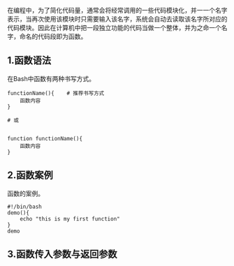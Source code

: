 在编程中，为了简化代码量，通常会将经常调用的一些代码模块化，并一一个名字表示，当再次使用该模块时只需要输入该名字，系统会自动去读取该名字所对应的代码模块。因此在计算机中把一段独立功能的代码当做一个整体，并为之命一个名字，命名的代码段即为函数。

## 1.函数语法
在Bash中函数有两种书写方式。
```
functionName(){    # 推荐书写方式
    函数内容
}

# 或


function functionName(){
    函数内容
}
```

## 2.函数案例
函数的案例。
```
#!/bin/bash
demo(){
    echo "this is my first function"
}
demo
```

## 3.函数传入参数与返回参数
